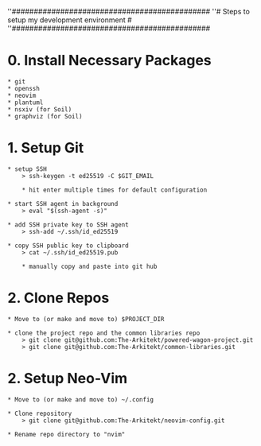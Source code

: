 ''#############################################
''# Steps to setup my development environment #
''#############################################

# 0. Install Necessary Packages

    * git
    * openssh
    * neovim
    * plantuml
    * nsxiv (for Soil)
    * graphviz (for Soil)

# 1. Setup Git
    
    * setup SSH
        > ssh-keygen -t ed25519 -C $GIT_EMAIL
        
        * hit enter multiple times for default configuration

    * start SSH agent in background
        > eval "$(ssh-agent -s)"

    * add SSH private key to SSH agent
        > ssh-add ~/.ssh/id_ed25519
    
    * copy SSH public key to clipboard
        > cat ~/.ssh/id_ed25519.pub

        * manually copy and paste into git hub

# 2. Clone Repos

    * Move to (or make and move to) $PROJECT_DIR

    * clone the project repo and the common libraries repo
        > git clone git@github.com:The-Arkitekt/powered-wagon-project.git
        > git clone git@github.com:The-Arkitekt/common-libraries.git

# 2. Setup Neo-Vim

    * Move to (or make and move to) ~/.config

    * Clone repository
        > git clone git@github.com:The-Arkitekt/neovim-config.git

    * Rename repo directory to "nvim"    
  

